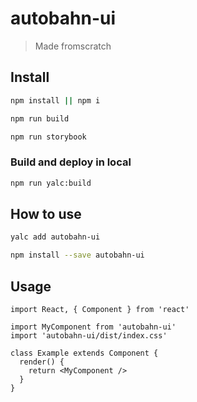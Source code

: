 # autobahn-ui

> Made fromscratch

## Install 

```bash
npm install || npm i 
```

```bash
npm run build
```

```bash
npm run storybook
```

### Build and deploy in local

```bash
npm run yalc:build
```

## How to use

```bash
yalc add autobahn-ui
```

```bash
npm install --save autobahn-ui
```

## Usage

```tsx
import React, { Component } from 'react'

import MyComponent from 'autobahn-ui'
import 'autobahn-ui/dist/index.css'

class Example extends Component {
  render() {
    return <MyComponent />
  }
}
```